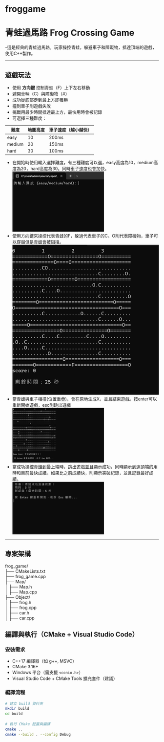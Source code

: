# froggame
# 青蛙過馬路 Frog Crossing Game

-這是經典的青蛙過馬路，玩家操控青蛙，躲避車子和障礙物，抵達頂端的遊戲，使用C++製作。

---

## 遊戲玩法

- 使用 **方向鍵** 控制青蛙（F）上下左右移動
- 避開車輛（C）與障礙物（#）
- 成功從底部走到最上方即獲勝
- 撞到車子則遊戲失敗
- 挑戰用最少時間抵達最上方，最快用時會被記錄
- 可選擇三種難度：

| 難度    | 地圖高度 | 車子速度（越小越快） |
|--------|----------|----------------------|
| easy   | 10       | 200ms                |
| medium | 20       | 150ms                |
| hard   | 30       | 100ms                |

    
* 在開始時使用輸入選擇難度，有三種難度可以選，easy高度為10，medium高度為20，hard高度為30。同時車子速度也會加快。<br>
<img src="https://github.com/JamieYang-lab/froggame/blob/main/%E8%9E%A2%E5%B9%95%E6%93%B7%E5%8F%96%E7%95%AB%E9%9D%A2%202025-05-28%20185413.png" width="300"/><br>
* 使用方向鍵來操控代表青蛙的F，躲過代表車子的C。O則代表障礙物，車子可以穿越但是青蛙會被阻擋。<br>
<img src="https://github.com/JamieYang-lab/froggame/blob/main/%E8%9E%A2%E5%B9%95%E6%93%B7%E5%8F%96%E7%95%AB%E9%9D%A2%202025-05-28%20185849.png"/><br>
* 當青蛙與車子相撞(位置重疊)，會在原地生成X，並且結束遊戲。按enter可以重新開始遊戲，esc則跳出遊戲<br>
<img src="https://github.com/JamieYang-lab/froggame/blob/main/%E8%9E%A2%E5%B9%95%E6%93%B7%E5%8F%96%E7%95%AB%E9%9D%A2%202025-05-28%20190225.png" width="300"/><br>
* 當成功操控青蛙到最上端時，跳出遊戲並且顯示成功，同時顯示到達頂端的用時和目前最快成績。如果比之前成績快，則顯示突破紀錄，並且記錄最好成績。<br>
<img src="https://github.com/JamieYang-lab/froggame/blob/main/%E8%9E%A2%E5%B9%95%E6%93%B7%E5%8F%96%E7%95%AB%E9%9D%A2%202025-05-28%20190435.png" width="300"/><br>
---

##  專案架構
frog_game/<br>
├── CMakeLists.txt<br>
├── frog_game.cpp<br>
├── Map/<br>
│ ├── Map.h<br>
│ ├── Map.cpp<br>
├── Object/<br>
│ ├── frog.h<br>
│ ├── frog.cpp<br>
│ ├── car.h<br>
│ ├── car.cpp<br>

##  編譯與執行（CMake + Visual Studio Code）

###  安裝需求

- C++17 編譯器（如 g++, MSVC）
- CMake 3.16+
- Windows 平台（需支援 `<conio.h>`）
- Visual Studio Code + CMake Tools 擴充套件（建議）

###  編譯流程

```bash
# 建立 build 資料夾
mkdir build
cd build

# 執行 CMake 配置與編譯
cmake ..
cmake --build . --config Debug



